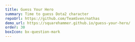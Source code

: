 ```yaml
---
title: Guess Your Hero
summary: Time to guess Dota2 character
repoUrl: https://github.com/TeamSven/nathas
demo_url: https://squarehammer.github.io/guess-your-hero/
order: 30
boxIcon: bx-question-mark
---
```


<!-- A brower game where you have to find out a Dota2 character using the tips about the attributes of the hero.  -->
